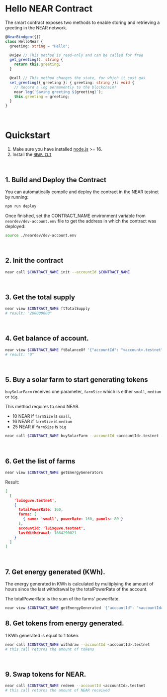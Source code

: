 # Hello NEAR Contract

The smart contract exposes two methods to enable storing and retrieving a greeting in the NEAR network.

```ts
@NearBindgen({})
class HelloNear {
  greeting: string = "Hello";

  @view // This method is read-only and can be called for free
  get_greeting(): string {
    return this.greeting;
  }

  @call // This method changes the state, for which it cost gas
  set_greeting({ greeting }: { greeting: string }): void {
    // Record a log permanently to the blockchain!
    near.log(`Saving greeting ${greeting}`);
    this.greeting = greeting;
  }
}
```

<br />

# Quickstart

1. Make sure you have installed [node.js](https://nodejs.org/en/download/package-manager/) >= 16.
2. Install the [`NEAR CLI`](https://github.com/near/near-cli#setup)

<br />

## 1. Build and Deploy the Contract
You can automatically compile and deploy the contract in the NEAR testnet by running:

```bash
npm run deploy
```

Once finished, set the CONTRACT_NAME environment variable from `neardev/dev-account.env` file to get the address in which the contract was deployed:

```bash
source ./neardev/dev-account.env
```

<br />

## 2. Init the contract

```bash
near call $CONTRACT_NAME init --accountId $CONTRACT_NAME
```

<br />

## 3. Get the total supply

```bash
near view $CONTRACT_NAME ftTotalSupply
# result: "200000000"
```

<br />

## 4. Get balance of account.

```bash
near view $CONTRACT_NAME ftBalanceOf '{"accountId": "<account>.testnet"}'
# result: "0"
```

<br />


## 5. Buy a solar farm to start generating tokens
`buySolarFarm` receives one parameter, `farmSize` which is either `small`, `medium` or `big`.

This method requires to send NEAR.

- 10 NEAR if `farmSize` is `small`, 
- 16 NEAR if `farmSize` is `medium`
- 25 NEAR if `farmSize` is `big`

```bash
near call $CONTRACT_NAME buySolarFarm --accountId <accountId>.testnet --deposit 10 '{"farmSize": "small"}'
```


<br />

## 6. Get the list of farms

```bash
near view $CONTRACT_NAME getEnergyGenerators
```

Result:

```json
[
  [
    'luisguve.testnet',
    {
      totalPowerRate: 160,
      farms: [
        { name: 'small', powerRate: 160, panels: 80 }
      ],
      accountId: 'luisguve.testnet',
      lastWithdrawal: 1664290021
    }
  ]
]
```
<br />

## 7. Get energy generated (KWh).
The energy generated in KWh is calculated by multiplying the amount of hours since the last withdrawal by the totalPowerRate of the account.

The totalPowerRate is the sum of the farms' powerRate.

```bash
near view $CONTRACT_NAME getEnergyGenerated '{"accountId": "<accountId>.testnet"}'
```

## 8. Get tokens from energy generated.
1 KWh generated is equal to 1 token.

```bash
near call $CONTRACT_NAME withdraw --accountId <accountId>.testnet
# this call returns the amount of tokens
```

<br />

## 9. Swap tokens for NEAR.

```bash
near call $CONTRACT_NAME redeem --accountId <accountId>.testnet
# this call returns the amount of NEAR received
```
